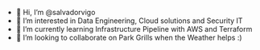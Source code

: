 - 👋 Hi, I’m @salvadorvigo
- 👀 I’m interested in Data Engineering, Cloud solutions and Security IT
- 🌱 I’m currently learning Infrastructure Pipeline with AWS and Terraform
- 💞️ I’m looking to collaborate on Park Grills when the Weather helps :)

<!---
salvadorvigo/salvadorvigo is a ✨ special ✨ repository because its `README.md` (this file) appears on your GitHub profile.
You can click the Preview link to take a look at your changes.
--->
